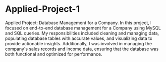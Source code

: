 # Applied-Project-1
Applied Project: Database Management for a Company.
In this project, I focused on end-to-end database management for a Company using MySQL and SQL queries. My responsibilities included cleaning and managing data, populating database tables with accurate values, and visualizing data to provide actionable insights. Additionally, I was involved in managing the company's sales records and income data, ensuring that the database was both functional and optimized for performance.
